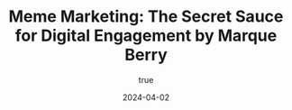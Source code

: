 ---
title: 'Meme Marketing: The Secret Sauce for Digital Engagement by Marque Berry'
date: '2024-04-02'
image: "/images/Meme Marketing_ The Secret Sauce for Digital Engagement by Marque Berry_1718010788100.png"
short: "In today&rsquo;s fast-paced digital world, capturing audience attention is more challenging than ever...."
category:
     - Art

#full details
author:
     name: "Jane Meldrum"
     avatar: "/img/Blog-2"

gallery:
    enabled: 0
    items:
        - image: /images/post1.jpg
          alt: "image"

        - image: /images/post6.jpg
          alt: "image"

        - image: /images/post3.jpg
          alt: "image"

    cols: 3 # 2 or 3

additional:
    enabled: 1
    content: "
      <p>#<strong> Meme Marketing: The Secret Sauce for Digital Engagement by Marque Berry</strong></p>
     <p>In today&rsquo;s fast-paced digital world, capturing audience attention is more challenging than ever. Traditional marketing methods are falling by the wayside as brands strive to connect with audiences in more authentic and relatable ways. Enter meme marketing: a powerful tool that Marque Berry leverages to amplify your brand&rsquo;s reach and engagement.</p>
     <p>## <strong>Why Meme Marketing?</strong></p>
     <p>Memes are a universal language of the internet. They are humorous, relatable, and shareable, making them perfect for capturing the attention of your target audience. Here are some reasons why meme marketing should be a part of your digital strategy:</p>
     <p>### <strong>1. High Engagement Rates</strong><br>Memes naturally encourage interaction. Their shareable nature means that your content can quickly go viral, reaching far beyond your immediate followers. At Marque Berry, we specialize in creating memes that resonate with your audience, driving higher engagement rates on platforms like Instagram and Twitter.</p>
     <p>### <strong>2. Cost-Effective</strong><br>Creating and distributing memes is significantly more cost-effective than traditional advertising methods. With Marque Berry, you get high-quality, tailored meme content without breaking the bank.</p>
     <p>### <strong>3. Relatability and Authenticity</strong><br>Memes often tap into cultural trends and everyday experiences, making them highly relatable. This relatability fosters a sense of authenticity and connection between your brand and your audience. Our team at Marque Berry stays on top of the latest trends to ensure your memes are always relevant and engaging.</p>
     <p>### <strong>4. Rapid Distribution</strong><br>With a large audience base on Instagram and Twitter, Marque Berry ensures your memes reach a wide audience quickly. Our strategic distribution methods maximize visibility and impact, ensuring your brand message is seen and shared by thousands.</p>
     <p>## <strong>How Marque Berry Elevates Your Brand</strong></p>
     <p>### <strong>1</strong>.&nbsp;<strong>Customized Meme Creation</strong><br>Our creative team works closely with you to understand your brand voice and target audience. We create customized memes that align with your brand&rsquo;s identity and resonate with your followers.</p>
     <p>### <strong>2. Strategic Distribution</strong><br>Leveraging our extensive audience base on Instagram and Twitter, we distribute your memes to ensure maximum reach and engagement. Our strategic approach ensures your content is seen by the right people at the right time.</p>
     <p>### <strong>3. Trend Monitoring</strong><br>The digital landscape is constantly evolving. Our team at Marque Berry stays ahead of the curve by monitoring the latest trends and cultural moments. This allows us to create timely and relevant meme content that keeps your brand at the forefront of digital conversations.</p>
     <p>### <strong>4. Analytics and Insights</strong><br>We provide detailed analytics and insights into the performance of your meme campaigns. This data-driven approach allows us to continually refine and optimize your content strategy for even better results.</p>
     <p>&nbsp;</p>
     <p>## <strong>Get Started with Marque Berry Today!</strong></p>
     <p>Ready to take your digital marketing to the next level? Partner with Marque Berry and harness the power of memes to connect with your audience in a fun and engaging way. Contact us today to learn more about our services and how we can help your brand go viral.</p>
     <p>---</p>
     <p>Marque Berry is the go-to meme marketing company for brands looking to enhance their online presence. With a proven track record and a creative team dedicated to your success, we make memes that make a difference. Follow us on Instagram and Twitter to see our latest work and stay updated on the latest trends in meme marketing.</p>"

---